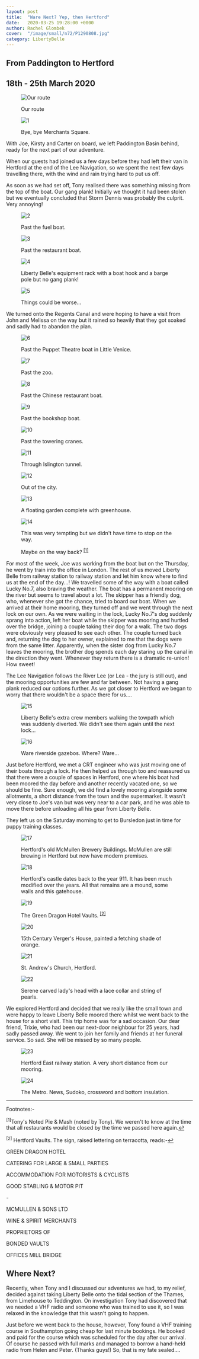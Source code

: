 ```yaml
---
layout: post
title:  "Ware Next? Yep, then Hertford"
date:   2020-03-25 19:28:00 +0000
author: Rachel Glombek
cover:  "/image/small/n72/P1290808.jpg"
category: LibertyBelle
---
```


<h2>From Paddington to Hertford</h2>
<h2>18th - 25th March 2020</h2>
 
<figure>
 <img src="{{site.baseurl}}/image/maps/n72map.png" alt="Our route" >
 <figcaption>
 <p>Our route</p>
 </figcaption>
</figure>

<figure>
 <img src="{{site.baseurl}}/image/small/n72/P1290713.jpg" alt="1" >
 <figcaption>
 <p>Bye, bye Merchants Square.</p>
 </figcaption>
</figure>

<p>With Joe, Kirsty and Carter on board, we left Paddington Basin behind, ready for the next part of our adventure.</p>

<p>When our guests had joined us a few days before they had left their van in Hertford at the end of the Lee Navigation, so we spent the next few days travelling there, with the wind and rain trying hard to put us off.</p>

<p>As soon as we had set off, Tony realised there was something missing from the top of the boat. Our gang plank!
Initially we thought it had been stolen but we eventually concluded that Storm Dennis was probably the culprit. Very annoying!</p>

<figure>
 <img src="{{site.baseurl}}/image/small/n72/P1290710.jpg" alt="2" >
 <figcaption>
 <p>Past the fuel boat.</p>
 </figcaption>
</figure>

<figure>
 <img src="{{site.baseurl}}/image/small/n72/P1290716.jpg" alt="3" >
 <figcaption>
 <p>Past the restaurant boat.</p>
 </figcaption>
</figure>

<figure>
 <img src="{{site.baseurl}}/image/small/n72/P1290726.jpg" alt="4" >
 <figcaption>
 <p>Liberty Belle's equipment rack with a boat hook and a barge pole but no gang plank!</p>
 </figcaption>
</figure>

<figure>
 <img src="{{site.baseurl}}/image/small/n72/P1290749.jpg" alt="5" >
 <figcaption>
 <p>Things could be worse...</p>
 </figcaption>
</figure>

<p>We turned onto the Regents Canal and were hoping to have a visit from John and Melissa on the way but it rained so heavily that they got soaked and sadly had to abandon the plan.</p>

<figure>
 <img src="{{site.baseurl}}/image/small/n72/P1290719.jpg" alt="6" >
 <figcaption>
 <p>Past the Puppet Theatre boat in Little Venice.</p>
 </figcaption>
</figure>

<figure>
 <img src="{{site.baseurl}}/image/small/n72/P1290725.jpg" alt="7" >
 <figcaption>
 <p>Past the zoo.</p>
 </figcaption>
</figure>

<figure>
 <img src="{{site.baseurl}}/image/small/n72/P1290729.jpg" alt="8" >
 <figcaption>
 <p>Past the Chinese restaurant boat.</p>
 </figcaption>
</figure>

<figure>
 <img src="{{site.baseurl}}/image/small/n72/P1290746.jpg" alt="9" >
 <figcaption>
 <p>Past the bookshop boat.</p>
 </figcaption>
</figure>

<figure>
 <img src="{{site.baseurl}}/image/small/n72/P1290743.jpg" alt="10" >
 <figcaption>
 <p>Past the towering cranes.</p>
 </figcaption>
</figure>

<figure>
 <img src="{{site.baseurl}}/image/small/n72/P1290759.jpg" alt="11" >
 <figcaption>
 <p>Through Islington tunnel.</p>
 </figcaption>
</figure>

<figure>
 <img src="{{site.baseurl}}/image/small/n72/P1290780.jpg" alt="12" >
 <figcaption>
 <p>Out of the city.</p>
 </figcaption>
</figure>

<figure>
 <img src="{{site.baseurl}}/image/small/n72/P1290795.jpg" alt="13" >
 <figcaption>
 <p>A floating garden complete with greenhouse.</p>
 </figcaption>
</figure>

<figure>
 <img src="{{site.baseurl}}/image/small/n72/IMG-20200219-WA0000.jpg" alt="14" >
 <figcaption>
 <p>This was very tempting but we didn't have time to stop on the way.</p>
 <p>Maybe on the way back? <sup><a href="#fn1" id="ref1">[1]</a></sup> </p>
 </figcaption>
</figure>

<p>For most of the week, Joe was working from the boat but on the Thursday, he went by train into the office in London. The rest of us moved Liberty Belle from railway station to railway station and let him know where to find us at the end of the day...!
We travelled some of the way with a boat called Lucky No.7, also braving the weather. The boat has a permanent mooring on the river but seems to travel about a lot. The skipper has a friendly dog, who, whenever she got the chance, tried to board our boat.
When we arrived at their home mooring, they turned off and we went through the next lock on our own. As we were waiting in the lock, Lucky No.7's dog suddenly sprang into action, left her boat while the skipper was mooring and hurtled over the bridge, joining a couple taking their dog for a walk. The two dogs were obviously very pleased to see each other. The couple turned back and, returning the dog to her owner, explained to me that the dogs were from the same litter. Apparently, when the sister dog from Lucky No.7 leaves the mooring, the brother dog spends each day staring up the canal in the direction they went. Whenever they return there is a dramatic re-union! How sweet!</p>

<p>The Lee Navigation follows the River Lee (or Lea - the jury is still out), and the mooring opportunities are few and far between. Not having a gang plank reduced our options further. As we got closer to Hertford we began to worry that there wouldn't be a space there for us....</p>

<figure>
 <img src="{{site.baseurl}}/image/small/n72/P1290803.jpg" alt="15" >
 <figcaption>
 <p>Liberty Belle's extra crew members walking the towpath which was suddenly diverted. We didn't see them again until the next lock...</p>
 </figcaption>
</figure>

<figure>
 <img src="{{site.baseurl}}/image/small/n72/P1290808.jpg" alt="16" >
 <figcaption>
 <p>Ware riverside gazebos. Where? Ware...</p>
 </figcaption>
</figure>

<p>Just before Hertford, we met a CRT engineer who was just moving one of their boats through a lock. He then helped us through too and reassured us that there were a couple of spaces in Hertford, one where his boat had been moored the day before and another recently vacated one, so we should be fine. Sure enough, we did find a lovely mooring alongside some allotments, a short distance from the town and the supermarket. It wasn't very close to Joe's van but was very near to a car park, and he was able to move there before unloading all his gear from Liberty Belle.</p>

<p>They left us on the Saturday morning to get to Bursledon just in time for puppy training classes.</p>

<figure>
 <img src="{{site.baseurl}}/image/small/n72/IMG_20200222_124539427.jpg" alt="17" >
 <figcaption>
 <p>Hertford's old McMullen Brewery Buildings. McMullen are still brewing in Hertford but now have modern premises.</p>
 </figcaption>
</figure>

<figure>
 <img src="{{site.baseurl}}/image/small/n72/IMG_20200223_155940249_HDR.jpg" alt="18" >
 <figcaption>
 <p>Hertford's castle dates back to the year 911. It has been much modified over the years. All that remains are a mound, some walls and this gatehouse.</p>
 </figcaption>
</figure>

<figure>
 <img src="{{site.baseurl}}/image/small/n72/IMG_20200223_081850693.jpg" alt="19" >
 <figcaption>
 <p>The Green Dragon Hotel Vaults.  <sup><a href="#fn2" id="ref2">[2]</a></sup>  </p>
 </figcaption>
</figure>

<figure>
 <img src="{{site.baseurl}}/image/small/n72/IMG_20200223_161534925.jpg" alt="20" >
 <figcaption>
 <p>15th Century Verger's House, painted a fetching shade of orange.</p>
 </figcaption>
</figure>

<figure>
 <img src="{{site.baseurl}}/image/small/n72/IMG_20200223_161445976_HDR.jpg" alt="21" >
 <figcaption>
 <p>St. Andrew's Church, Hertford.</p>
 </figcaption>
</figure>

<figure>
 <img src="{{site.baseurl}}/image/small/n72/IMG_20200223_160820307.jpg" alt="22" >
 <figcaption>
 <p>Serene carved lady's head with a lace collar and string of pearls.</p>
 </figcaption>
</figure>

<p>We explored Hertford and decided that we really like the small town and were happy to leave Liberty Belle moored there whilst we went back to the house for a short visit. This trip home was for a sad occasion. Our dear friend, Trixie, who had been our next-door neighbour for 25 years, had sadly passed away. We went to join her family and friends at her funeral service. So sad. She will be missed by so many people.</p>

<figure>
 <img src="{{site.baseurl}}/image/small/n72/IMG_20200225_092657834_HDR.jpg" alt="23" >
 <figcaption>
 <p>Hertford East railway station. A very short distance from our mooring.</p>
 </figcaption>
</figure>

<figure>
 <img src="{{site.baseurl}}/image/small/n72/IMG_20200225_092225643_HDR.jpg" alt="24" >
 <figcaption>
 <p>The Metro. News, Sudoko, crossword and bottom insulation.</p>
 </figcaption>
</figure>

<hr>

<p>Footnotes:-</p>

<sup id="fn1">[1]</sup>Tony's Noted Pie & Mash (noted by Tony). We weren't to know at the time that all restaurants would be closed by the time we passed here again.<a href="#ref1" title="Jump back to footnote 1 in the text.">↩</a>

<sup id="fn2">[2]</sup> Hertford Vaults. The sign, raised lettering on terracotta, reads:-<a href="#ref2" title="Jump back to footnote 2 in the text.">↩</a>

<p class="signtranscript">GREEN DRAGON HOTEL</p>
<p class="signtranscript">CATERING FOR LARGE &amp; SMALL PARTIES</p>
<p class="signtranscript">ACCOMMODATION FOR MOTORISTS &amp; CYCLISTS</p>
<p class="signtranscript">GOOD STABLING &amp; MOTOR PIT</p>
<p class="signtranscript">-</p>
<p class="signtranscript">MCMULLEN &amp; SONS LTD</p>
<p class="signtranscript">WINE &amp; SPIRIT MERCHANTS</p>
<p class="signtranscript">PROPRIETORS OF</p>
<p class="signtranscript">BONDED VAULTS</p>
<p class="signtranscript">OFFICES MILL BRIDGE</p>



<h2>Where Next?</h2>

<p>Recently, when Tony and I discussed our adventures we had, to my relief, decided against taking Liberty Belle onto the tidal section of the Thames, from Limehouse to Teddington. On investigation Tony had discovered that we needed a VHF radio and someone who was trained to use it, so I was relaxed in the knowledge that this wasn't going to happen.</p>

<p>Just before we went back to the house, however, Tony found a VHF training course in Southampton going cheap for last minute bookings. He booked and paid for the course which was scheduled for the day after our arrival. Of course he passed with full marks and managed to borrow a hand-held radio from Helen and Peter. (Thanks guys!) So, that is my fate sealed....</p>
